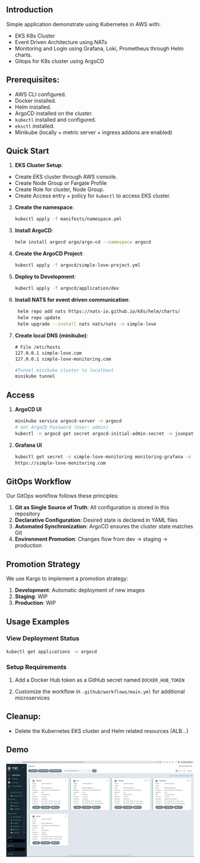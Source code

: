 ## Introduction
Simple application demonstrate using Kubernetes in AWS with:
- EKS K8s Cluster
- Event Driven Architecture using NATs
- Monitoring and Login using Grafana, Loki, Prometheus through Helm charts.
- Gitops for K8s cluster using ArgoCD

## Prerequisites:

- AWS CLI configured.
- Docker installed.
- Helm installed.
- ArgoCD installed on the cluster.
- `kubectl` installed and configured.
- `eksctl` installed.
- Minikube (locally + metric server + ingress addons are enabled)

## Quick Start
1.  **EKS Cluster Setup**:
- Create EKS cluster through AWS console. 
- Create Node Group or Fargate Profile
- Create Role for cluster, Node Group.
- Create Access entry + policy for `kubectl` to access EKS cluster.

2. **Create the namespace**:
    ```bash
    kubectl apply -f manifests/namespace.yml
    ```

3. **Install ArgoCD**:
    ```bash
    helm install argocd argo/argo-cd --namespace argocd
    ```

4. **Create the ArgoCD Project**:
    ```bash
    kubectl apply -f argocd/simple-love-project.yml
    ```

5. **Deploy to Development**:
   ```bash
   kubectl apply -f argocd/application/dev
   ```

6. **Install NATS for event driven communication**:
   ```bash
    helm repo add nats https://nats-io.github.io/k8s/helm/charts/
    helm repo update
    helm upgrade --install nats nats/nats -n simple-love
   ```

7. **Create local DNS (minikube)**:
    ```host
    # File /etc/hosts
    127.0.0.1 simple-love.com
    127.0.0.1 simple-love-monitoring.com
    ```
    
    ```bash
    #Tunnel minikube cluster to localhost
    minikube tunnel
    ```

## Access 
1. **ArgoCD UI**
    ```bash
    minikube service argocd-server -n argocd
    # Get ArgoCD Password (User: admin)
    kubectl -n argocd get secret argocd-initial-admin-secret -o jsonpath="{.data.password}" | base64 --decode ; echo
    ```
2. **Grafana UI**
    ```bash
    kubectl get secret -n simple-love-monitoring monitoring-grafana -o jsonpath="{.data.admin-password}" | base64 --decode
    https://simple-love-monitoring.com
    ```

## GitOps Workflow

Our GitOps workflow follows these principles:

1. **Git as Single Source of Truth**: All configuration is stored in this repository
2. **Declarative Configuration**: Desired state is declared in YAML files
3. **Automated Synchronization**: ArgoCD ensures the cluster state matches Git
4. **Environment Promotion**: Changes flow from dev → staging → production

## Promotion Strategy

We use Kargo to implement a promotion strategy:

1. **Development**: Automatic deployment of new images
2. **Staging**: WIP
3. **Production**: WIP

## Usage Examples

### View Deployment Status

```bash
kubectl get applications -n argocd
```

### Setup Requirements

1. Add a Docker Hub token as a GitHub secret named `DOCKER_HUB_TOKEN`

2. Customize the workflow in `.github/workflows/main.yml` for additional microservices


## Cleanup:

- Delete the Kubernetes EKS cluster and Helm related resources (ALB...)

## Demo

![Argocd UI](argo-ui.png "ArgoCD UI")
